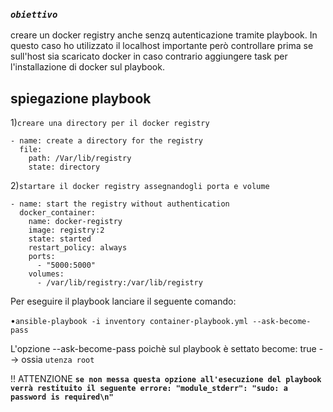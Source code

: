  ### *`obiettivo`*
creare un docker registry anche senzq autenticazione tramite playbook.
In questo caso ho utilizzato il localhost importante però controllare prima se sull'host sia scaricato docker in caso contrario aggiungere task per l'installazione di docker sul playbook.
## spiegazione playbook

1)`creare una directory per il docker registry`

    - name: create a directory for the registry
      file:
        path: /Var/lib/registry
        state: directory
2)`startare il docker registry assegnandogli porta e volume`

    - name: start the registry without authentication
      docker_container:
        name: docker-registry
        image: registry:2
        state: started
        restart_policy: always
        ports:
          - "5000:5000"
        volumes: 
          - /var/lib/registry:/var/lib/registry
Per eseguire il playbook lanciare il seguente comando:

•`ansible-playbook -i inventory container-playbook.yml --ask-become-pass`

L'opzione --ask-become-pass poichè sul playbook è settato become: true --> ossia `utenza root`

!! ATTENZIONE **`se non messa questa opzione all'esecuzione del playbook verrà restituito il seguente errore:
"module_stderr": "sudo: a password is required\n"`**



